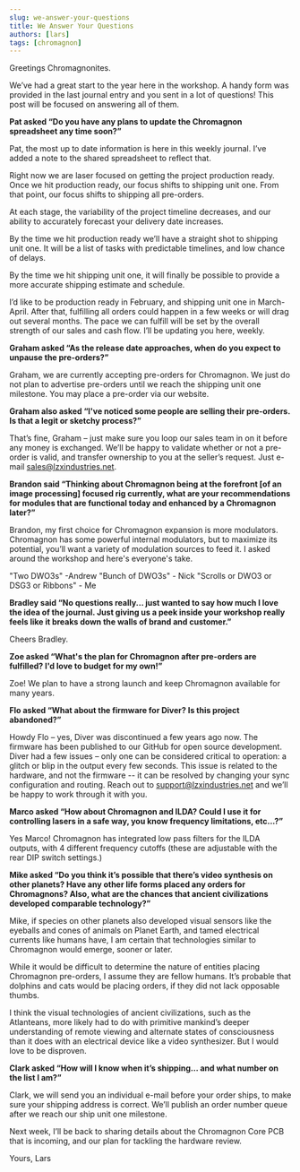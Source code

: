 ```yaml
---
slug: we-answer-your-questions
title: We Answer Your Questions
authors: [lars]
tags: [chromagnon]
---
```


Greetings Chromagnonites. 

We’ve had a great start to the year here in the workshop.  A handy form was provided in the last journal entry and you sent in a lot of questions! This post will be focused on answering all of them.

<!-- truncate -->

**Pat asked “Do you have any plans to update the Chromagnon spreadsheet any time soon?”**

Pat, the most up to date information is here in this weekly journal. I’ve added a note to the shared spreadsheet to reflect that. 

Right now we are laser focused on getting the project production ready.
Once we hit production ready, our focus shifts to shipping unit one.
From that point, our focus shifts to shipping all pre-orders.

At each stage, the variability of the project timeline decreases, and our ability to accurately forecast your delivery date increases.

By the time we hit production ready we’ll have a straight shot to shipping unit one. It will be a list of tasks with predictable timelines, and low chance of delays.

By the time we hit shipping unit one, it will finally be possible to provide a  more accurate shipping estimate and schedule. 

I’d like to be production ready in February, and shipping unit one in March-April.  After that, fulfilling all orders could happen in a few weeks or will drag out several months. The pace we can fulfill will be set by the overall strength of our sales and cash flow.  I’ll be updating you here, weekly.

**Graham asked “As the release date approaches, when do you expect to unpause the pre-orders?”**

Graham, we are currently accepting pre-orders for Chromagnon. We just do not plan to advertise pre-orders until we reach the shipping unit one milestone.  You may place a pre-order via our website.

**Graham also asked “I've noticed some people are selling their pre-orders. Is that a legit or sketchy process?”**

That’s fine, Graham – just make sure you loop our sales team in on it before any money is exchanged.  We’ll be happy to validate whether or not a pre-order is valid, and transfer ownership to you at the seller’s request. Just e-mail sales@lzxindustries.net.

**Brandon said “Thinking about Chromagnon being at the forefront [of an image processing] focused rig currently, what are your recommendations for modules that are functional today and enhanced by a Chromagnon later?”**

Brandon, my first choice for Chromagnon expansion is more modulators. Chromagnon has some powerful internal modulators, but to maximize its potential, you’ll want a variety of modulation sources to feed it.  I asked around the workshop and here's everyone's take.

"Two DWO3s" -Andrew
"Bunch of DWO3s" - Nick
"Scrolls or DWO3 or DSG3 or Ribbons" - Me

**Bradley said “No questions really... just wanted to say how much I love the idea of the journal. Just giving us a peek inside your workshop really feels like it breaks down the walls of brand and customer.”**

Cheers Bradley.

**Zoe asked “What's the plan for Chromagnon after pre-orders are fulfilled? I'd love to budget for my own!”**

Zoe! We plan to have a strong launch and keep Chromagnon available for many years.

**Flo asked “What about the firmware for Diver? Is this project abandoned?”**

Howdy Flo – yes, Diver was discontinued a few years ago now.  The firmware has been published to our GitHub for open source development.  Diver had a few issues – only one can be considered critical to operation: a glitch or blip in the output every few seconds. This issue is related to the hardware, and not the firmware -- it can be resolved by changing your sync configuration and routing.  Reach out to support@lzxindustries.net and we’ll be happy to work through it with you.  

**Marco asked “How about Chromagnon and ILDA? Could I use it for controlling lasers in a safe way, you know frequency limitations, etc...?”**

Yes Marco! Chromagnon has integrated low pass filters for the ILDA outputs, with 4 different frequency cutoffs (these are adjustable with the rear DIP switch settings.)

**Mike asked “Do you think it’s possible that there’s video synthesis on other planets? Have any other life forms placed any orders for Chromagnons? Also, what are the chances that ancient civilizations developed comparable technology?”**

Mike, if species on other planets also developed visual sensors like the eyeballs and cones of animals on Planet Earth, and tamed electrical currents like humans have, I am certain that technologies similar to Chromagnon would emerge, sooner or later. 

While it would be difficult to determine the nature of entities placing Chromagnon pre-orders, I assume they are fellow humans.  It’s probable that dolphins and cats would be placing orders, if they did not lack opposable thumbs. 

I think the visual technologies of ancient civilizations, such as the Atlanteans, more likely had to do with primitive mankind’s deeper understanding of remote viewing and alternate states of consciousness than it does with an electrical device like a video synthesizer.  But I would love to be disproven.

**Clark asked “How will I know when it’s shipping… and what number on the list I am?”**

Clark, we will send you an individual e-mail before your order ships, to make sure your shipping address is correct.  We’ll publish an order number queue after we reach our ship unit one milestone.

Next week, I’ll be back to sharing details about the Chromagnon Core PCB that is incoming, and our plan for tackling the hardware review.

Yours,
Lars